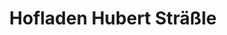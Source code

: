 ---
title: "Hofladen Hubert Sträßle"
url: /bermatingen/hofladen-hubert-straessle/
shop: Hofladen
---